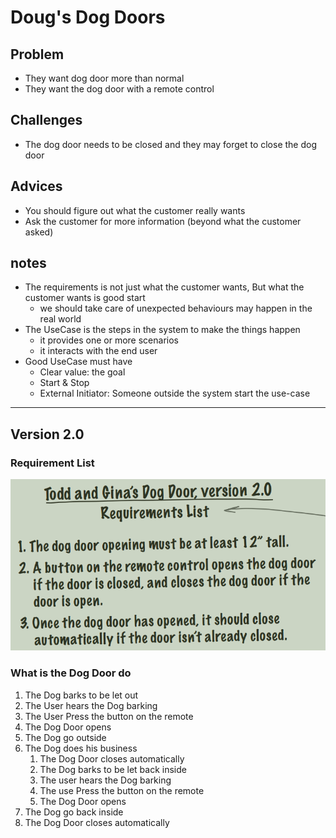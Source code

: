 # Doug's Dog Doors

## Problem
   - They want dog door more than normal
   - They want the dog door with a remote control


## Challenges
   - The dog door needs to be closed and they may forget to close the dog door


## Advices
   - You should figure out what the customer really wants
   - Ask the customer for more information (beyond what the customer asked)


## notes
   - The requirements is not just what the customer wants, But what the customer wants is good start
     - we should take care of unexpected behaviours may happen in the real world
   - The UseCase is the steps in the system to make the things happen
     - it provides one or more scenarios
     - it interacts with the end user
   - Good UseCase must have
     - Clear value: the goal
     - Start & Stop
     - External Initiator: Someone outside the system start the use-case
----------------------------------------------------------------

## Version 2.0

### Requirement List
![image description](./images/img.png)

### What is the Dog Door do
  1. The Dog barks to be let out
  2. The User hears the Dog barking
  3. The User Press the button on the remote
  4. The Dog Door opens
  5. The Dog go outside
  6. The Dog does his business 
     1. The Dog Door closes automatically
     2. The Dog barks to be let back inside
     3. The user hears the Dog barking
     4. The use Press the button on the remote
     5. The Dog Door opens
  7. The Dog go back inside
  8. The Dog Door closes automatically 


